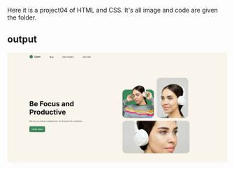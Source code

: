 Here it is a project04 of HTML and CSS. It's all image and code are given the folder.

## **output**

![](./image/output.png)